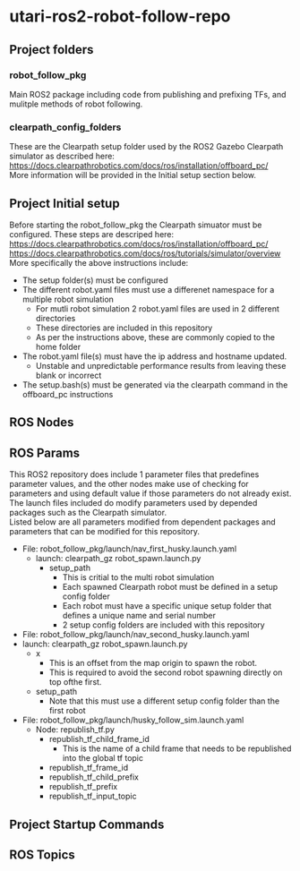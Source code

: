 # utari-ros2-robot-follow-repo

## Project folders 

### robot_follow_pkg  
Main ROS2 package including code from publishing and prefixing TFs, and mulitple methods of robot following.  

### clearpath_config_folders 
These are the Clearpath setup folder used by the ROS2 Gazebo Clearpath simulator as described here:  
https://docs.clearpathrobotics.com/docs/ros/installation/offboard_pc/  
More information will be provided in the Initial setup section below.  

## Project Initial setup 
Before starting the robot_follow_pkg the Clearpath simuator must be configured. These steps are descriped here:  
https://docs.clearpathrobotics.com/docs/ros/installation/offboard_pc/  
https://docs.clearpathrobotics.com/docs/ros/tutorials/simulator/overview  
More specifically the above instructions include: 
- The setup folder(s) must be configured
- The different robot.yaml files must use a differenet namespace for a multiple robot simulation
  - For mutli robot simulation 2 robot.yaml files are used in 2 different directories
  - These directories are included in this repository
  - As per the instructions above, these are commonly copied to the home folder
- The robot.yaml file(s) must have the ip address and hostname updated.
  - Unstable and unpredictable performance results from leaving these blank or incorrect 
- The setup.bash(s) must be generated via the clearpath command in the offboard_pc instructions

## ROS Nodes


## ROS Params
This ROS2 repository does include 1 parameter files that predefines parameter values, and the other nodes make use of checking for parameters and using default value if those parameters do not already exist. The launch files included do modify parameters used by depended packages such as the Clearpath simulator.  
Listed below are all parameters modified from dependent packages and parameters that can be modified for this repository.  
- File: robot_follow_pkg/launch/nav_first_husky.launch.yaml
  - launch: clearpath_gz robot_spawn.launch.py
    - setup_path
      - This is critial to the multi robot simulation
      - Each spawned Clearpath robot must be defined in a setup config folder
      - Each robot must have a specific unique setup folder that defines a unique name and serial number
      - 2 setup config folders are included with this repository
-  File: robot_follow_pkg/launch/nav_second_husky.launch.yaml
  - launch: clearpath_gz robot_spawn.launch.py
    - x
      - This is an offset from the map origin to spawn the robot. 
      - This is required to avoid the second robot spawning directly on top ofthe first. 
    - setup_path
      - Note that this must use a different setup config folder than the first robot
- File: robot_follow_pkg/launch/husky_follow_sim.launch.yaml
  - Node: republish_tf.py
    - republish_tf_child_frame_id
      - This is the name of a child frame that needs to be republished into the global tf topic
    - republish_tf_frame_id
    - republish_tf_child_prefix
    - republish_tf_prefix
    - republish_tf_input_topic


## Project Startup Commands 


## ROS Topics 


## 




